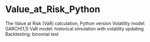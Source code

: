# Value_at_Risk_Python
The Value at Risk (VaR) calculation, Python version
Volatility model: GARCH(1,1)
VaR model: historical simulation with volatility updating
Backtesting: binomial test
